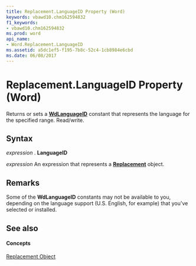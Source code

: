 ```yaml
---
title: Replacement.LanguageID Property (Word)
keywords: vbawd10.chm162594832
f1_keywords:
- vbawd10.chm162594832
ms.prod: word
api_name:
- Word.Replacement.LanguageID
ms.assetid: a5dc1ef5-f195-7b8c-52c4-1cb8984e6cbd
ms.date: 06/08/2017
---
```



# Replacement.LanguageID Property (Word)

Returns or sets a **[WdLanguageID](wdlanguageid-enumeration-word.md)** constant that represents the language for the specified range. Read/write.


## Syntax

 _expression_ . **LanguageID**

 _expression_ An expression that represents a **[Replacement](replacement-object-word.md)** object.


## Remarks

Some of the **WdLanguageID** constants may not be available to you, depending on the language support (U.S. English, for example) that you've selected or installed.


## See also


#### Concepts


[Replacement Object](replacement-object-word.md)

